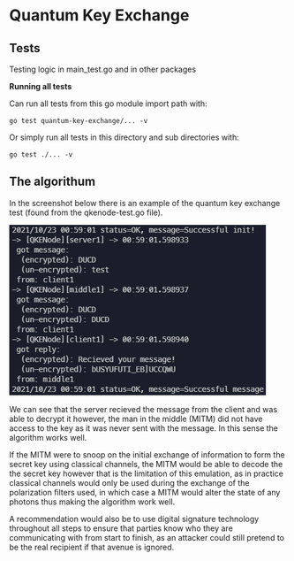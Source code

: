 # Quantum Key Exchange

## Tests
Testing logic in main_test.go and in other packages

**Running all tests**

Can run all tests from this go module import path with:
```
go test quantum-key-exchange/... -v
```

Or simply run all tests in this directory and sub directories with:
```
go test ./... -v
```

## The algorithum

In the screenshot below there is an example of the quantum key exchange test (found from the qkenode-test.go file).

![title](./qke-mitm.png)

We can see that the server recieved the message from the client and was able to decrypt it however, the man in the middle (MITM) did not have access to the key as it was never sent with the message. In this sense the algorithm works well.

If the MITM were to snoop on the initial exchange of information to form the secret key using classical channels, the MITM would be able to decode the the secret key however that is the limitation of this emulation, as in practice classical channels would only be used during the exchange of the polarization filters used, in which case a MITM would alter the state of any photons thus making the algorithm work well.

A recommendation would also be to use digital signature technology throughout all steps to ensure that parties know who they are communicating with from start to finish, as an attacker could still pretend to be the real recipient if that avenue is ignored.